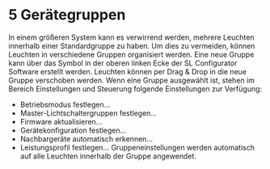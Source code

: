 # 5 Gerätegruppen

In einem größeren System kann es verwirrend werden, mehrere Leuchten innerhalb einer Standardgruppe zu haben. Um dies zu vermeiden, können Leuchten in verschiedene Gruppen organisiert werden.
Eine neue Gruppe kann über das Symbol in der oberen linken Ecke der SL Configurator Software erstellt werden.
Leuchten können per Drag & Drop in die neue Gruppe verschoben werden.
Wenn eine Gruppe ausgewählt ist, stehen im Bereich Einstellungen und Steuerung folgende Einstellungen zur Verfügung:

- Betriebsmodus festlegen...
- Master-Lichtschaltergruppen festlegen...
- Firmware aktualisieren...
- Gerätekonfiguration festlegen...
- Nachbargeräte automatisch erkennen...
- Leistungsprofil festlegen...
Gruppeneinstellungen werden automatisch auf alle Leuchten innerhalb der Gruppe angewendet. 